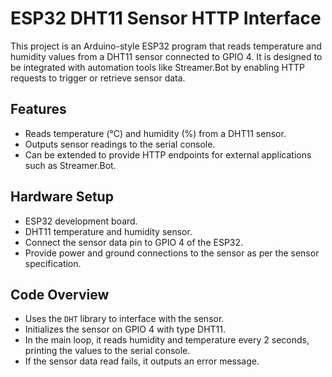# ESP32 DHT11 Sensor HTTP Interface

This project is an Arduino-style ESP32 program that reads temperature and humidity values from a DHT11 sensor connected to GPIO 4. It is designed to be integrated with automation tools like Streamer.Bot by enabling HTTP requests to trigger or retrieve sensor data. 

## Features 

- Reads temperature (°C) and humidity (%) from a DHT11 sensor.
- Outputs sensor readings to the serial console.
- Can be extended to provide HTTP endpoints for external applications such as Streamer.Bot.

## Hardware Setup

- ESP32 development board.
- DHT11 temperature and humidity sensor.
- Connect the sensor data pin to GPIO 4 of the ESP32.
- Provide power and ground connections to the sensor as per the sensor specification.

## Code Overview

- Uses the `DHT` library to interface with the sensor.
- Initializes the sensor on GPIO 4 with type DHT11.
- In the main loop, it reads humidity and temperature every 2 seconds, printing the values to the serial console.
- If the sensor data read fails, it outputs an error message.
